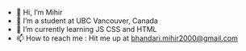 - 👋 Hi, I’m Mihir
- 👀 I’m a student at UBC Vancouver, Canada
- 🌱 I’m currently learning JS CSS and HTML
- 📫 How to reach me : Hit me up at bhandari.mihir2000@gmail.com


